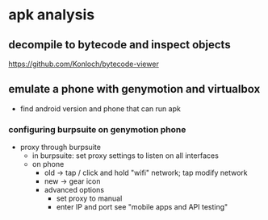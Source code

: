 # apk analysis

## decompile to bytecode and inspect objects
https://github.com/Konloch/bytecode-viewer

## emulate a phone with genymotion and virtualbox
- find android version and phone that can run apk

### configuring burpsuite on genymotion phone
- proxy through burpsuite
  - in burpsuite: set proxy settings to listen on all interfaces
  - on phone
    - old -> tap / click and hold "wifi" network; tap modify network
    - new -> gear icon
    - advanced options
      - set proxy to manual
      - enter IP and port
see "mobile apps and API testing"
